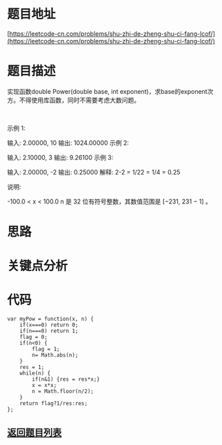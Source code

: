 # 题目地址

[https://leetcode-cn.com/problems/shu-zhi-de-zheng-shu-ci-fang-lcof/](https://leetcode-cn.com/problems/shu-zhi-de-zheng-shu-ci-fang-lcof/)

# 题目描述
实现函数double Power(double base, int exponent)，求base的exponent次方。不得使用库函数，同时不需要考虑大数问题。

 

示例 1:

输入: 2.00000, 10
输出: 1024.00000
示例 2:

输入: 2.10000, 3
输出: 9.26100
示例 3:

输入: 2.00000, -2
输出: 0.25000
解释: 2-2 = 1/22 = 1/4 = 0.25
 

说明:

-100.0 < x < 100.0
n 是 32 位有符号整数，其数值范围是 [−231, 231 − 1] 。

# 思路

# 关键点分析

# 代码
    var myPow = function(x, n) {
        if(x===0) return 0;
        if(n===0) return 1;
        flag = 0;
        if(n<0) {
            flag = 1;
            n= Math.abs(n);
        }
        res = 1;
        while(n) {
            if(n&1) {res = res*x;}
            x = x*x;
            n = Math.floor(n/2);
        }
        return flag?1/res:res;
    };
## [返回题目列表](../../README.md)